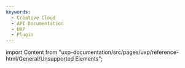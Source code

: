 ```yaml
---
keywords:
  - Creative Cloud
  - API Documentation
  - UXP
  - Plugin
---
```



import Content from "uxp-documentation/src/pages/uxp/reference-html/General/Unsupported Elements";

<Content query="product=xd"/>
